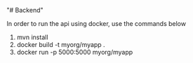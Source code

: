 "# Backend" 

In order to run the api using docker, use the commands below
1. mvn install
2. docker build -t myorg/myapp .
3. docker run -p 5000:5000 myorg/myapp